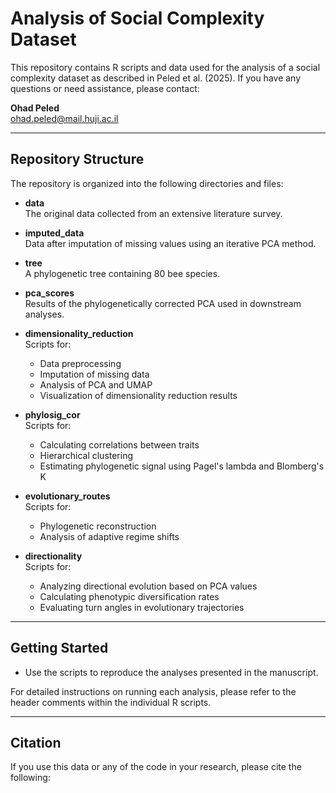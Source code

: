 # Analysis of Social Complexity Dataset

This repository contains R scripts and data used for the analysis of a social complexity dataset as described in Peled et al. (2025). If you have any questions or need assistance, please contact:

**Ohad Peled**  
[ohad.peled@mail.huji.ac.il](mailto:ohad.peled@mail.huji.ac.il)

---

## Repository Structure

The repository is organized into the following directories and files:

- **data**  
  The original data collected from an extensive literature survey.

- **imputed_data**  
  Data after imputation of missing values using an iterative PCA method.

- **tree**  
  A phylogenetic tree containing 80 bee species.

- **pca_scores**  
  Results of the phylogenetically corrected PCA used in downstream analyses.

- **dimensionality_reduction**  
  Scripts for:
  - Data preprocessing
  - Imputation of missing data
  - Analysis of PCA and UMAP
  - Visualization of dimensionality reduction results

- **phylosig_cor**  
  Scripts for:
  - Calculating correlations between traits
  - Hierarchical clustering
  - Estimating phylogenetic signal using Pagel's lambda and Blomberg's K

- **evolutionary_routes**  
  Scripts for:
  - Phylogenetic reconstruction
  - Analysis of adaptive regime shifts

- **directionality**  
  Scripts for:
  - Analyzing directional evolution based on PCA values
  - Calculating phenotypic diversification rates
  - Evaluating turn angles in evolutionary trajectories

---

## Getting Started
   - Use the scripts to reproduce the analyses presented in the manuscript.

For detailed instructions on running each analysis, please refer to the header comments within the individual R scripts.

---

## Citation

If you use this data or any of the code in your research, please cite the following:

